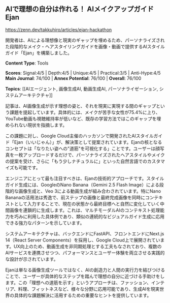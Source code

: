 ## AIで理想の自分は作れる！ AIメイクアップガイド Ejan

https://zenn.dev/takkuhiro/articles/ejan-hackathon

開発者は、AIによる理想像と現実のギャップを埋めるため、パーソナライズされた段階的なメイク・ヘアスタイリングガイドを画像・動画で提供するAIスタイルガイド「Ejan」を構築しました。

**Content Type**: Tools

**Scores**: Signal:4/5 | Depth:4/5 | Unique:4/5 | Practical:3/5 | Anti-Hype:4/5
**Main Journal**: 74/100 | **Annex Potential**: 76/100 | **Overall**: 76/100

**Topics**: [[AIエージェント, 画像生成AI, 動画生成AI, パーソナライゼーション, システムアーキテクチャ]]

記事は、AI画像生成が示す理想の姿と、それを現実に実現する間のギャップという課題を提起しています。具体的には、メイクが苦手な女性が75.4%に上り、YouTube動画も視聴維持率が低いなど、既存の学習方法ではこのギャップを埋められない現状を指摘します。

この課題に対し、Google Cloud主催のハッカソンで開発されたAIスタイルガイド「Ejan（いいじゃん）」が、解決策として提案されています。Ejanの核となるコンセプトは「なりたい姿への"道筋"を可視化する」ことです。ユーザーは顔写真を一枚アップロードするだけで、パーソナライズされたヘアスタイルやメイクの提案を受け、さらに「もう少しナチュラルに」といった自然言語でのカスタマイズも可能です。

エンジニアにとって最も注目すべきは、Ejanの技術的アプローチです。スタイルガイド生成には、GoogleのNano Banana（Gemini 2.5 Flash Image）による段階的な画像生成と、Veo 3による動画生成が組み合わされています。特にNano Bananaの活用法は秀逸で、前ステップの画像と最終完成画像を同時にコンテキストとして入力することで、現在の状態から最終目標へと自然に変化していく中間画像を連鎖的に生成します。これは、マルチモーダルAIのコンテキスト処理能力を巧みに利用した具体例であり、類似の連続的なビジュアルガイド生成に応用できる強力なパターンを示しています。

システムアーキテクチャは、バックエンドにFastAPI、フロントエンドにNext.js 14（React Server Components）を採用し、Google Cloud上で展開されています。UX向上のため、動画生成を非同期処理とする工夫もなされており、複数のAIサービスを連携させつつ、パフォーマンスとユーザー体験を両立させる実践的な設計が示されています。

Ejanは単なる画像生成ツールではなく、AIの創造力と人間の実行力を結びつけることで、ユーザーが具体的なステップを踏んで理想の自分に近づける手助けをします。この「理想への道筋を示す」というアプローチは、ファッション、インテリア、料理、フィットネスなど、様々な分野に応用可能であり、生成AIを現実世界の具体的な課題解決に活用するための重要なヒントを提供しています。
